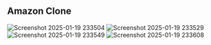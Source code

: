 ## Amazon Clone
![Screenshot 2025-01-19 233504](https://github.com/user-attachments/assets/e7674b3b-30db-471e-b89f-59b426d971c6)
![Screenshot 2025-01-19 233529](https://github.com/user-attachments/assets/8db96ac3-706e-4adf-b7ae-92469987f859)
![Screenshot 2025-01-19 233549](https://github.com/user-attachments/assets/bd0d8077-9e3c-43cb-8929-6e547e8cca84)
![Screenshot 2025-01-19 233608](https://github.com/user-attachments/assets/e9ca85fe-b7c0-435b-a642-60cb5a3bd57f)
